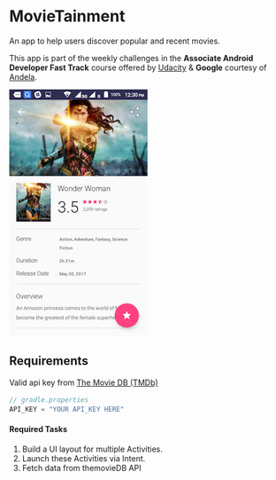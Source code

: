# MovieTainment
An app to help users discover popular and recent movies.

This app is part of the weekly challenges in the **Associate Android Developer Fast Track** course offered by [Udacity](https://udacity.com) & **Google** courtesy of [Andela](https://andela.com).


![Movie detail screenshot](screenshots/image.png "Movie Detail Activity")

## Requirements
Valid api key from [The Movie DB (TMDb)](https://www.themoviedb.org)


```java
// gradle.properties
API_KEY = "YOUR API_KEY HERE"
```
#### Required Tasks
1. Build a UI layout for multiple Activities.
2. Launch these Activities via Intent.
3. Fetch data from themovieDB API